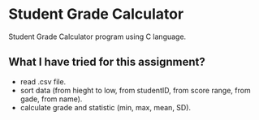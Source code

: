 # Student Grade Calculator
Student Grade Calculator program using C language.

## What I have tried for this assignment?
   - read .csv file.
   - sort data (from hieght to low, from studentID, from score range, from gade, from name).
   - calculate grade and statistic (min, max, mean, SD).
